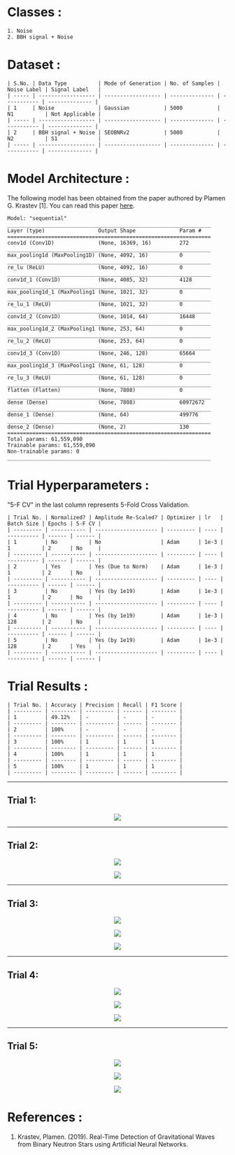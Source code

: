# Classes :
```
1. Noise 
2. BBH signal + Noise
```

# Dataset :
```
| S.No. | Data Type          | Mode of Generation | No. of Samples | Noise Label | Signal Label   |
| ----- | ------------------ | ------------------ | -------------- | ----------- | -------------- |
| 1     | Noise              | Gaussian           | 5000           | N1          | Not Applicable |
| ----- | ------------------ | ------------------ | -------------- | ----------- | -------------- |
| 2     | BBH signal + Noise | SEOBNRv2           | 5000           | N2          | S1             |
| ----- | ------------------ | ------------------ | -------------- | ----------- | -------------- |
```

# Model Architecture :
The following model has been obtained from the paper authored by Plamen G. Krastev [1]. You can read this paper [here](/Literature%20Review/Classification/1D-CNN/krastev_1.pdf).
``` 
Model: "sequential"
_________________________________________________________________
Layer (type)                 Output Shape              Param #   
=================================================================
conv1d (Conv1D)              (None, 16369, 16)         272       
_________________________________________________________________
max_pooling1d (MaxPooling1D) (None, 4092, 16)          0         
_________________________________________________________________
re_lu (ReLU)                 (None, 4092, 16)          0         
_________________________________________________________________
conv1d_1 (Conv1D)            (None, 4085, 32)          4128      
_________________________________________________________________
max_pooling1d_1 (MaxPooling1 (None, 1021, 32)          0         
_________________________________________________________________
re_lu_1 (ReLU)               (None, 1021, 32)          0         
_________________________________________________________________
conv1d_2 (Conv1D)            (None, 1014, 64)          16448     
_________________________________________________________________
max_pooling1d_2 (MaxPooling1 (None, 253, 64)           0         
_________________________________________________________________
re_lu_2 (ReLU)               (None, 253, 64)           0         
_________________________________________________________________
conv1d_3 (Conv1D)            (None, 246, 128)          65664     
_________________________________________________________________
max_pooling1d_3 (MaxPooling1 (None, 61, 128)           0         
_________________________________________________________________
re_lu_3 (ReLU)               (None, 61, 128)           0         
_________________________________________________________________
flatten (Flatten)            (None, 7808)              0         
_________________________________________________________________
dense (Dense)                (None, 7808)              60972672  
_________________________________________________________________
dense_1 (Dense)              (None, 64)                499776    
_________________________________________________________________
dense_2 (Dense)              (None, 2)                 130       
=================================================================
Total params: 61,559,090
Trainable params: 61,559,090
Non-trainable params: 0
_________________________________________________________________
```

# Trial Hyperparameters :
"5-F CV" in the last column represents 5-Fold Cross Validation. 
```
| Trial No. | Normalized? | Amplitude Re-Scaled? | Optimizer | lr   | Batch Size | Epochs | 5-F CV |
| --------- | ----------- | -------------------- | --------- | ---- | ---------- | ------ | ------ |
| 1         | No          | No                   | Adam      | 1e-3 | 1          | 2      | No     |
| --------- | ----------- | -------------------- | --------- | ---- | ---------- | ------ | ------ |
| 2         | Yes         | Yes (Due to Norm)    | Adam      | 1e-3 | 1          | 2      | No     |
| --------- | ----------- | -------------------- | --------- | ---- | ---------- | ------ | ------ |
| 3         | No          | Yes (by 1e19)        | Adam      | 1e-3 | 1          | 2      | No     |
| --------- | ----------- | -------------------- | --------- | ---- | ---------- | ------ | ------ |
| 4         | No          | Yes (by 1e19)        | Adam      | 1e-3 | 128        | 2      | No     |
| --------- | ----------- | -------------------- | --------- | ---- | ---------- | ------ | ------ |
| 5         | No          | Yes (by 1e19)        | Adam      | 1e-3 | 128        | 2      | Yes    |
| --------- | ----------- | -------------------- | --------- | ---- | ---------- | ------ | ------ |
```

# Trial Results :
```
| Trial No. | Accuracy | Precision | Recall | F1 Score |
| --------- | -------- | --------- | ------ | -------- |
| 1         | 49.12%   | -         | -      | -        |
| --------- | -------- | --------- | ------ | -------- |
| 2         | 100%     | -         | -      | -        |
| --------- | -------- | --------- | ------ | -------- |
| 3         | 100%     | 1         | 1      | 1        |
| --------- | -------- | --------- | ------ | -------- |
| 4         | 100%     | 1         | 1      | 1        |
| --------- | -------- | --------- | ------ | -------- |
| 5         | 100%     | 1         | 1      | 1        |
| --------- | -------- | --------- | ------ | -------- |
```

<hr>

## Trial 1:
<p align="center"> <img src="screenshots/trial_1.png"> </p>
<hr>

## Trial 2:
<p align="center"> <img src="screenshots/graph_2.png"> </p>
<p align="center"> <img src="screenshots/trial_2.png"> </p>
<hr>

## Trial 3:
<p align="center"> <img src="screenshots/cm_3.png"> </p>
<p align="center"> <img src="screenshots/graph_3.png"> </p>
<p align="center"> <img src="screenshots/trial_3.png"> </p>
<hr>

## Trial 4:
<p align="center"> <img src="screenshots/cm_4.png"> </p>
<p align="center"> <img src="screenshots/graph_4.png"> </p>
<p align="center"> <img src="screenshots/trial_4.png"> </p>
<hr>

## Trial 5:
<p align="center"> <img src="screenshots/cm_5.png"> </p>
<p align="center"> <img src="screenshots/graph_5.png"> </p>
<p align="center"> <img src="screenshots/trial_5.png"> </p>

# References :
1. Krastev, Plamen. (2019). Real-Time Detection of Gravitational Waves from Binary Neutron Stars using Artificial Neural Networks.




